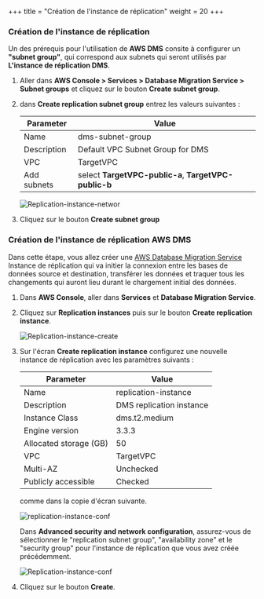+++
title = "Création de l'instance de réplication"
weight = 20
+++

### Création de l'instance de réplication

Un des prérequis pour l'utilisation de **AWS DMS** consite à configurer un **"subnet group"**, qui correspond aux subnets qui seront utilisés par **L'instance de réplication DMS**. 

1. Aller dans **AWS Console > Services > Database Migration Service > Subnet groups** et cliquez sur le bouton **Create subnet group**.
2. dans **Create replication subnet group** entrez les valeurs suivantes :

    | Parameter           | Value                    |
    | ------------------- | ------------------------ |
    | Name                | dms-subnet-group     |
    | Description         | Default VPC Subnet Group for DMS |
    | VPC                 | TargetVPC   |
    | Add subnets         | select **TargetVPC-public-a**, **TargetVPC-public-b** |

    ![Replication-instance-networ](/db-mig/subnet-group.png)

3. Cliquez sur le bouton **Create subnet group**

### Création de l'instance de réplication AWS DMS

Dans cette étape, vous allez créer une <a href="https://aws.amazon.com/dms/" target="_blank" rel="noopener noreferrer">AWS Database Migration Service</a> Instance de réplication qui va initier la connexion entre les bases de données source et destination, transférer les données et traquer tous les changements qui auront lieu durant le chargement initial des données.


1. Dans **AWS Console**, aller dans **Services** et **Database Migration Service**.  

2. Cliquez sur **Replication instances** puis sur le bouton **Create replication instance**.

    ![Replication-instance-create](/db-mig/Replication-instance-create.png)

3. Sur l'écran **Create replication instance** configurez une nouvelle instance de réplication avec les paramètres suivants : 

    | Parameter           | Value                    |
    | ------------------- | ------------------------ |
    | Name                | replication-instance     |
    | Description         | DMS replication instance |
    | Instance Class      | dms.t2.medium            |
    | Engine version      | 3.3.3                    |
    |Allocated storage (GB)| 50                      |
    | VPC                 | TargetVPC                |
    | Multi-AZ            | Unchecked                |
    | Publicly accessible | Checked                  |

    comme dans la copie d'écran suivante.


    ![replication-instance-conf](/db-mig/replication-instance-conf.png)


    Dans **Advanced security and network configuration**, assurez-vous de sélectionner le "replication subnet group", "availability zone" et le "security group" pour l'instance de réplication que vous avez créée précédemment.

    ![Replication-instance-conf](/db-mig/advanced-security.png)



4. Cliquez sur le bouton **Create**.

